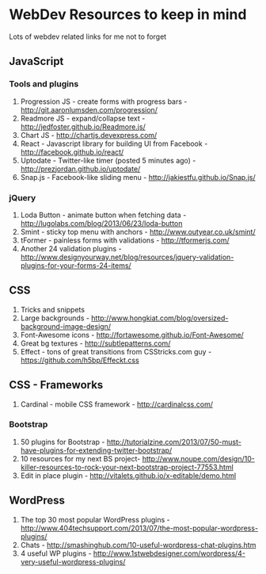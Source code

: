 WebDev Resources to keep in mind
============

Lots of webdev related links for me not to forget

## JavaScript
### Tools and plugins
1. Progression JS - create forms with progress bars - http://git.aaronlumsden.com/progression/
2. Readmore JS - expand/collapse text - http://jedfoster.github.io/Readmore.js/
3. Chart JS - http://chartjs.devexpress.com/
4. React - Javascript library for building UI from Facebook - http://facebook.github.io/react/
5. Uptodate - Twitter-like timer (posted 5 minutes ago) - http://prezjordan.github.io/uptodate/
6. Snap.js - Facebook-like sliding menu - http://jakiestfu.github.io/Snap.js/

### jQuery
1. Loda Button - animate button when fetching data - http://lugolabs.com/blog/2013/06/23/loda-button
2. Smint - sticky top menu with anchors - http://www.outyear.co.uk/smint/
3. tFormer - painless forms with validations - http://tformerjs.com/
4. Another 24 validation plugins - http://www.designyourway.net/blog/resources/jquery-validation-plugins-for-your-forms-24-items/

## CSS
1. Tricks and snippets
2. Large backgrounds - http://www.hongkiat.com/blog/oversized-background-image-design/
3. Font-Awesome icons - http://fortawesome.github.io/Font-Awesome/
4. Great bg textures - http://subtlepatterns.com/
5. Effect - tons of great transitions from CSStricks.com guy - https://github.com/h5bp/Effeckt.css

## CSS - Frameworks
1. Cardinal - mobile CSS framework - http://cardinalcss.com/

### Bootstrap
1. 50 plugins for Bootstrap - http://tutorialzine.com/2013/07/50-must-have-plugins-for-extending-twitter-bootstrap/
2. 10 resources for my next BS project- http://www.noupe.com/design/10-killer-resources-to-rock-your-next-bootstrap-project-77553.html
3. Edit in place plugin - http://vitalets.github.io/x-editable/demo.html

## WordPress
1. The top 30 most popular WordPress plugins - http://www.404techsupport.com/2013/07/the-most-popular-wordpress-plugins/
2. Chats - http://smashinghub.com/10-useful-wordpress-chat-plugins.htm
3. 4 useful WP plugins - http://www.1stwebdesigner.com/wordpress/4-very-useful-wordpress-plugins/
